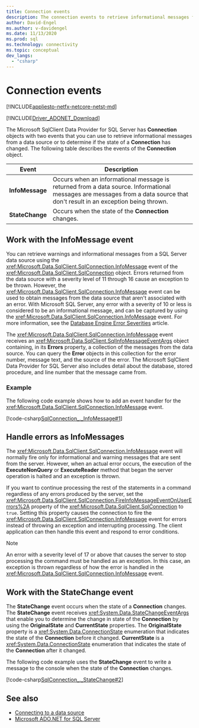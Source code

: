 ```yaml
---
title: Connection events
description: The connection events to retrieve informational messages from a data source and determine if its state is changed.
author: David-Engel
ms.author: v-davidengel
ms.date: 11/13/2020
ms.prod: sql
ms.technology: connectivity
ms.topic: conceptual
dev_langs:
  - "csharp"
---
```

# Connection events

[!INCLUDE[appliesto-netfx-netcore-netst-md](../../includes/appliesto-netfx-netcore-netst-md.md)]

[!INCLUDE[Driver_ADONET_Download](../../includes/driver_adonet_download.md)]

The Microsoft SqlClient Data Provider for SQL Server has **Connection** objects with two events that you can use to retrieve informational messages from a data source or to determine if the state of a **Connection** has changed. The following table describes the events of the **Connection** object.

|Event|Description|  
|-----------|-----------------|  
|**InfoMessage**|Occurs when an informational message is returned from a data source. Informational messages are messages from a data source that don't result in an exception being thrown.|  
|**StateChange**|Occurs when the state of the **Connection** changes.|  

## Work with the InfoMessage event

You can retrieve warnings and informational messages from a SQL Server data source using the <xref:Microsoft.Data.SqlClient.SqlConnection.InfoMessage> event of the <xref:Microsoft.Data.SqlClient.SqlConnection> object. Errors returned from the data source with a severity level of 11 through 16 cause an exception to be thrown. However, the <xref:Microsoft.Data.SqlClient.SqlConnection.InfoMessage> event can be used to obtain messages from the data source that aren't associated with an error. With Microsoft SQL Server, any error with a severity of 10 or less is considered to be an informational message, and can be captured by using the <xref:Microsoft.Data.SqlClient.SqlConnection.InfoMessage> event. For more information, see the [Database Engine Error Severities](../../relational-databases/errors-events/database-engine-error-severities.md) article.

The <xref:Microsoft.Data.SqlClient.SqlConnection.InfoMessage> event receives an <xref:Microsoft.Data.SqlClient.SqlInfoMessageEventArgs> object containing, in its **Errors** property, a collection of the messages from the data source. You can query the **Error** objects in this collection for the error number, message text, and the source of the error. The Microsoft SqlClient Data Provider for SQL Server also includes detail about the database, stored procedure, and line number that the message came from.

### Example

The following code example shows how to add an event handler for the <xref:Microsoft.Data.SqlClient.SqlConnection.InfoMessage> event.

[!code-csharp[SqlConnection_._InfoMessage#1](~/../sqlclient/doc/samples/SqlConnection_InfoMessage_StateChange.cs#1)]

## Handle errors as InfoMessages

The <xref:Microsoft.Data.SqlClient.SqlConnection.InfoMessage> event will normally fire only for informational and warning messages that are sent from the server. However, when an actual error occurs, the execution of the **ExecuteNonQuery** or **ExecuteReader** method that began the server operation is halted and an exception is thrown.

If you want to continue processing the rest of the statements in a command regardless of any errors produced by the server, set the <xref:Microsoft.Data.SqlClient.SqlConnection.FireInfoMessageEventOnUserErrors%2A> property of the <xref:Microsoft.Data.SqlClient.SqlConnection> to `true`. Setting this property causes the connection to fire the <xref:Microsoft.Data.SqlClient.SqlConnection.InfoMessage> event for errors instead of throwing an exception and interrupting processing. The client application can then handle this event and respond to error conditions.

> [!NOTE]
> An error with a severity level of 17 or above that causes the server to stop processing the command must be handled as an exception. In this case, an exception is thrown regardless of how the error is handled in the <xref:Microsoft.Data.SqlClient.SqlConnection.InfoMessage> event.

## Work with the StateChange event

The **StateChange** event occurs when the state of a **Connection** changes. The **StateChange** event receives <xref:System.Data.StateChangeEventArgs> that enable you to determine the change in state of the **Connection** by using the **OriginalState** and **CurrentState** properties. The **OriginalState** property is a <xref:System.Data.ConnectionState> enumeration that indicates the state of the **Connection** before it changed. **CurrentState** is a <xref:System.Data.ConnectionState> enumeration that indicates the state of the **Connection** after it changed.

The following code example uses the **StateChange** event to write a message to the console when the state of the **Connection** changes.

[!code-csharp[SqlConnection_._StateChange#2](~/../sqlclient/doc/samples/SqlConnection_InfoMessage_StateChange.cs#2)]

## See also

- [Connecting to a data source](connecting-to-data-source.md)
- [Microsoft ADO.NET for SQL Server](microsoft-ado-net-sql-server.md)
